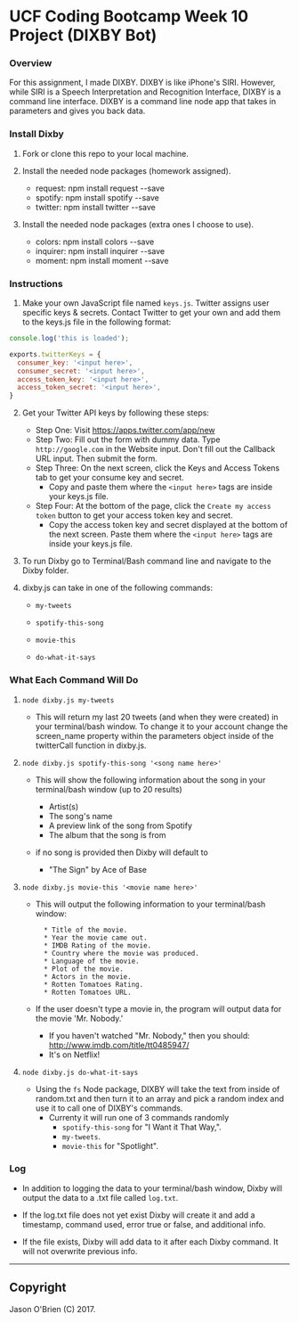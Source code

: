 # UCF Coding Bootcamp Week 10 Project (DIXBY Bot)

### Overview

For this assignment, I made DIXBY. DIXBY is like iPhone's SIRI. However, while SIRI is a Speech Interpretation and Recognition Interface, DIXBY is a command line interface. DIXBY is a command line node app that takes in parameters and gives you back data.

### Install Dixby

1. Fork or clone this repo to your local machine.

2. Install the needed node packages (homework assigned).
   * request: npm install request --save
   * spotify: npm install spotify --save
   * twitter: npm install twitter --save

3. Install the needed node packages (extra ones I choose to use).
   * colors: npm install colors --save
   * inquirer: npm install inquirer --save
   * moment: npm install moment --save

### Instructions

1. Make your own JavaScript file named `keys.js`. Twitter assigns user specific keys & secrets. Contact Twitter to get your own and add them to the keys.js file in the following format:

```JavaScript
console.log('this is loaded');

exports.twitterKeys = {
  consumer_key: '<input here>',
  consumer_secret: '<input here>',
  access_token_key: '<input here>',
  access_token_secret: '<input here>',
}
```

2. Get your Twitter API keys by following these steps:

   * Step One: Visit <https://apps.twitter.com/app/new>
   * Step Two: Fill out the form with dummy data. Type `http://google.com` in the Website input. Don't fill out the Callback URL input. Then submit the form.
   * Step Three: On the next screen, click the Keys and Access Tokens tab to get your consume key and secret. 
     * Copy and paste them where the `<input here>` tags are inside your keys.js file.
   * Step Four: At the bottom of the page, click the `Create my access token` button to get your access token key and secret. 
     * Copy the access token key and secret displayed at the bottom of the next screen. Paste them where the `<input here>` tags are inside your keys.js file.

4. To run Dixby go to Terminal/Bash command line and navigate to the Dixby folder.

5. dixby.js can take in one of the following commands:

   * `my-tweets`

   * `spotify-this-song`

   * `movie-this`

   * `do-what-it-says`

### What Each Command Will Do

1. `node dixby.js my-tweets`

   * This will return my last 20 tweets (and when they were created) in your terminal/bash window. To change it to your account change the screen_name property within the parameters object inside of the twitterCall function in dixby.js.

2. `node dixby.js spotify-this-song '<song name here>'`

   * This will show the following information about the song in your terminal/bash window (up to 20 results)
     * Artist(s)
     * The song's name
     * A preview link of the song from Spotify
     * The album that the song is from

   * if no song is provided then Dixby will default to
     * "The Sign" by Ace of Base

3. `node dixby.js movie-this '<movie name here>'`

   * This will output the following information to your terminal/bash window:

     ```
       * Title of the movie.
       * Year the movie came out.
       * IMDB Rating of the movie.
       * Country where the movie was produced.
       * Language of the movie.
       * Plot of the movie.
       * Actors in the movie.
       * Rotten Tomatoes Rating.
       * Rotten Tomatoes URL.
     ```

   * If the user doesn't type a movie in, the program will output data for the movie 'Mr. Nobody.'
     * If you haven't watched "Mr. Nobody," then you should: <http://www.imdb.com/title/tt0485947/>
     * It's on Netflix!

4. `node dixby.js do-what-it-says`
   * Using the `fs` Node package, DIXBY will take the text from inside of random.txt and then turn it to an array and pick a random index and use it to call one of DIXBY's commands.
     * Currenty it will run one of 3 commands randomly
     	* `spotify-this-song` for "I Want it That Way,".
     	* `my-tweets`.
     	* `movie-this` for "Spotlight".

### Log

* In addition to logging the data to your terminal/bash window, Dixby will output the data to a .txt file called `log.txt`.

* If the log.txt file does not yet exist Dixby will create it and add a timestamp, command used, error true or false, and additional info.

* If the file exists, Dixby will add data to it after each Dixby command. It will not overwrite previous info.

- - -

## Copyright

Jason O'Brien (C) 2017.

